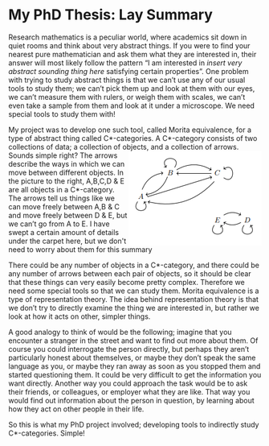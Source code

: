 # My PhD Thesis: Lay Summary

Research mathematics is a peculiar world, where academics sit down in quiet rooms and think about very abstract things. If you were to find your nearest pure mathematician and ask them what they are interested in, their answer will most likely follow the pattern “I am interested in _insert very abstract sounding thing here_ satisfying certain properties”. One problem with trying to study abstract things is that we can’t use any of our usual tools to study them; we can’t pick them up and look at them with our eyes, we can’t measure them with rulers, or weigh them with scales, we can’t even take a sample from them and look at it under a microscope. We need special tools to study them with!

My project was to develop one such tool, called Morita equivalence, for a type of abstract thing called C\*-categories. A C\*-category consists of two collections of data; a collection of objects, and a collection of arrows. Sounds simple right? <img align="right" src="/files/catpic.png"> The arrows describe the ways in which we can move between different objects. In the picture to the right, A,B,C,D & E are all objects in a C\*-category. The arrows tell us things like we can move freely between A,B & C and move freely between  D & E, but we can’t go from A to E. I have swept a certain amount of details under the carpet here, but we don't need to worry about them for this summary 

There could be any number of objects in a C\*-category, and there could be any number of arrows between each pair of objects, so it should be clear that these things can very easily become pretty complex. Therefore we need some special tools so that we can study them. Morita equivalence is a type of representation theory. The idea behind representation theory is that we don’t try to directly examine the thing we are interested in, but rather we look at how it acts on other, simpler things. 

A good analogy to think of would be the following; imagine that you encounter a stranger in the street and want to find out more about them. Of course you could interrogate the person directly, but perhaps they aren’t particularly honest about themselves, or maybe they don’t speak the same language as you, or maybe they ran away as soon as you stopped them and started questioning them. It could be very difficult to get the information you want directly. Another way you could approach the task would be to ask their friends, or colleagues, or employer what they are like. That way you would find out information about the person in question, by learning about how they act on other people in their life. 

So this is what my PhD project involved; developing tools to indirectly study C\*-categories. Simple! 
